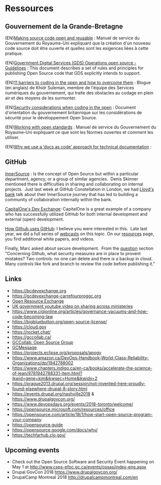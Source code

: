 # Ressources

## Gouvernement de la Grande-Bretagne

(EN)[Making source code open and reusable](https://www.gov.uk/service-manual/technology/making-source-code-open-and-reusable#making-code-with-a-security-enforcing-function-open) : Manuel de service du Gouvernement du Royaume-Uni expliquant que la création d'un nouveau code source doit être ouverte et quelles sont les exigences liées à cette pratique.

(EN)[Government Digital Services (GDS) Operations open source - Guidelines](http://gds-operations.github.io/guidelines/) : This document describes a set of rules and principles for publishing Open Source code that GDS explicitly intends to support.

(EN)[11 barriers to coding in the open and how to overcome them](https://gdstechnology.blog.gov.uk/2018/11/05/11-barriers-to-coding-in-the-open-and-how-to-overcome-them/) : Blogue (en anglais) de Khidr Suleman, membre de l'équipe des Services numériques du gouvernement, qui traite des obstacles au codage en plein air et des moyens de les surmonter.

(EN)[Security considerations when coding in the open](https://www.gov.uk/government/publications/open-source-guidance/security-considerations-when-coding-in-the-open) : Document d'orientation du gouvernement britannique sur les considérations de sécurité pour le développement Open Source.

(EN)[Working with open standards](https://www.gov.uk/service-manual/technology/working-with-open-standards) : Manuel de service du Gouvernement du Royaume-Uni expliquant ce que sont les Normes ouvertes et comment les utiliser.

(EN)[Why we use a ‘docs as code’ approach for technical documentation](https://gdstechnology.blog.gov.uk/2017/08/25/why-we-use-a-docs-as-code-approach-for-technical-documentation/) :

## GitHub

[InnerSource](https://paypal.github.io/InnerSourceCommons/) : Is the concept of Open Source but within a particular department, agency, or a group of similar agencies.  Denis Skinner mentioned there is difficulties in sharing and collaborating on internal projects.  Just last week at GitHub Constellation in London, we had [Lloyd's bank](https://www.computerworlduk.com/devops/lloyds-software-lead-james-mcleod-on-innersourcing-bank-3673828/) talk about their InnerSource journey that has led to building a community of collaboration internally within the bank.

[CapitalOne's Dev Exchange](https://medium.com/capital-one-developers/open-source-in-a-regulated-environment-dc4b4d9af3f8): CapitalOne is a great example of a company who has successfully utilized GitHub for both internal development and external (open) development.

[How Github uses GitHub](https://resources.github.com/webcasts/GitHub-writing-documentation-for-your-projects/): I believe you were interested in this.  Late last year, we did a full series of [webcasts](https://resources.github.com/webcasts/) on this topic. On our [resources](https://resources.github.com/) page, you find additional white papers, and videos.

Finally, Marc asked about secure development.  From the [question](../Rencontres/2018-03-15.md) section "Concerning Github, what security measures are in place to provent mistakes? Two controls: no one can delete and there is a backup in cloud. Many controls like fork and branch to review the code before publishing it."

## Links

- https://bcdevexchange.org
- https://gcdevexchange-carrefourproggc.org
- [Open Resource Exchange](https://canada-ca.github.io/ore-ero/)
- [UK government youtube video on sharing across ministeries](https://www.youtube.com/watch?v=02__3UTqXmU)
- https://www.cigionline.org/articles/governance-vacuums-and-how-code-becoming-law
- https://bigbluebutton.org/open-source-license/
- https://cloud.gov
- https://rocket.chat/
- https://gccollab.ca/
- [GCCollab: Open Source Group](https://gccollab.ca/groups/profile/5911/open-source-software-logiciels-libres-open-source)
- [GCMessage](https://message.gccollab.ca)
- https://projects.eclipse.org/proposals/apogy
- https://www.amazon.ca/DevOps-Handbook-World-Class-Reliability-Organizations/dp/1942788002
- https://www.chapters.indigo.ca/en-ca/books/accelerate-the-science-of-lean/9781942788331-item.html?ikwid=gene+kim&ikwsec=Home&ikwidx=2
- https://prague2013.drupal.org/session/not-invented-here-proudly-found-elsewhere-drupal-8-story.html
- https://events.drupal.org/nashville2018 & https://www.drupalgovcon.org/
- https://www.devopsdays.org/events/2018-toronto/welcome/
- https://opensource.microsoft.com/resources/office
- https://opensource.com/article/18/1/how-start-open-source-program-your-company
- https://opensource.guide
- https://opensource.google.com/docs/why/
- https://techfarhub.cio.gov/

## Upcoming events

- Check out the Open Source Software and Security Event happening on May 1 at http://www.csps-efpc.gc.ca/events/ossas/index-eng.aspx
- Drupal GovCon 2018 https://www.drupalgovcon.org/
- DrupalCamp Montreal 2018 http://drupalcampmontreal.com/en
